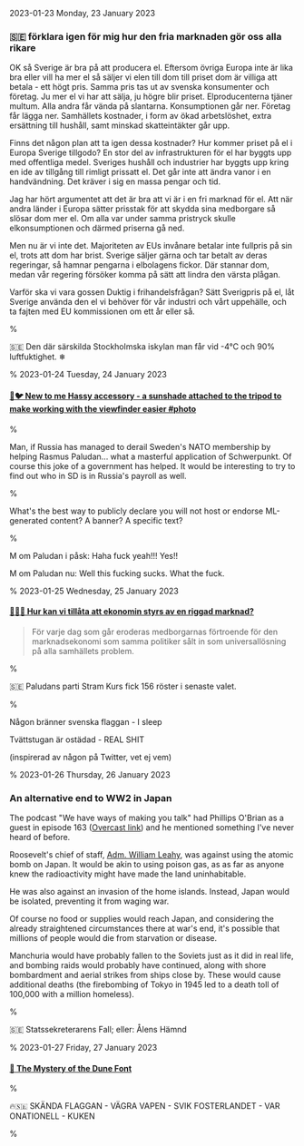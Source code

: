 2023-01-23 Monday, 23 January 2023

### &#x1F1F8;&#x1F1EA; förklara igen för mig hur den fria marknaden gör oss alla rikare

OK så Sverige är bra på att producera el. Eftersom övriga Europa inte är lika bra eller vill ha mer el så säljer vi elen till dom till priset dom är villiga att betala - ett högt pris. Samma pris tas ut av svenska konsumenter och företag. Ju mer el vi har att sälja, ju högre blir priset. Elproducenterna tjäner multum. Alla andra får vända på slantarna. Konsumptionen går ner. Företag får lägga ner. Samhällets kostnader, i form av ökad arbetslöshet, extra ersättning till hushåll, samt minskad skatteintäkter går upp. 

Finns det någon plan att ta igen dessa kostnader? Hur kommer priset på el i Europa Sverige tillgodo? En stor del av infrastrukturen för el har byggts upp med offentliga medel. Sveriges hushåll och industrier har byggts upp kring en ide av tillgång till rimligt prissatt el. Det går inte att ändra vanor i en handvändning. Det kräver i sig en massa pengar och tid.

Jag har hört argumentet att det är bra att vi är i en fri marknad för el. Att när andra länder i Europa sätter prisstak för att skydda sina medborgare så slösar dom mer el. Om alla var under samma pristryck skulle elkonsumptionen och därmed priserna gå ned.

Men nu är vi inte det. Majoriteten av EUs invånare  betalar inte fullpris på sin el, trots att dom har brist. Sverige säljer gärna och tar betalt av deras regeringar, så hamnar pengarna i elbolagens fickor. Där stannar dom, medan vår regering försöker komma på sätt att lindra den värsta plågan.

Varför ska vi vara gossen Duktig i frihandelsfrågan? Sätt Sverigpris på el, låt Sverige använda den el vi behöver för vår industri och vårt uppehälle, och ta fajten med EU kommissionen om ett år eller så.

%

&#x1F1F8;&#x1F1EA; Den där särskilda Stockholmska iskylan man får vid -4°C och 90% luftfuktighet. ❄ 

%
2023-01-24 Tuesday, 24 January 2023

#### [🔗🐦 New to me Hassy accessory - a sunshade attached to the tripod to make working with the viewfinder easier #photo](https://twitter.com/addict_car/status/1617833141259079680)

%

Man, if Russia has managed to derail Sweden's NATO membership by helping Rasmus Paludan... what a masterful application of Schwerpunkt. Of course this joke of a government has helped. It would be interesting to try to find out who in SD is in Russia's payroll as well. 

%

What's the best way to publicly declare you will not host or endorse ML-generated content? A banner? A specific text?

%

M om Paludan i påsk: Haha fuck yeah!!! Yes!! 

M om Paludan nu: Well this fucking sucks. What the fuck.

%
2023-01-25 Wednesday, 25 January 2023

#### [🔗&#x1F1F8;&#x1F1EA; Hur kan vi tillåta att ekonomin styrs av en riggad marknad?](https://www.aftonbladet.se/nyheter/a/zE4W6v/cervenka-ekonomin-styrs-av-en-riggad-marknad-hur-kan-vi-tillata-det)

> För varje dag som går eroderas medborgarnas förtroende för den marknadsekonomi som samma politiker sålt in som universallösning på alla samhällets problem.

%

&#x1F1F8;&#x1F1EA; Paludans parti Stram Kurs fick 156 röster i senaste valet.

%

Någon bränner svenska flaggan - I sleep

Tvättstugan är ostädad - REAL SHIT

(inspirerad av någon på Twitter, vet ej vem)

%
2023-01-26 Thursday, 26 January 2023

### An alternative end to WW2 in Japan

The podcast "We have ways of making you talk" had Phillips O'Brian as a guest in episode 163 ([Overcast link](https://overcast.fm/+RU8FlX3kY/00:23)) and he mentioned something I've never heard of before.

Roosevelt's chief of staff, [Adm. William Leahy](https://en.wikipedia.org/wiki/William_D._Leahy), was against using the atomic bomb on Japan. It would be akin to using poison gas, as as far as anyone knew the radioactivity might have made the land uninhabitable. 

He was also against an invasion of the home islands. Instead, Japan would be isolated, preventing it from waging war. 

Of course no food or supplies would reach Japan, and considering the already straightened circumstances there at war's end, it's possible that millions of people would die from starvation or disease.

Manchuria would have probably fallen to the Soviets just as it did in real life, and bombing raids would probably have continued, along with shore bombardment and aerial strikes from ships close by. These would cause additional deaths (the firebombing of Tokyo in 1945 led to a death toll of 100,000 with a million homeless). 

%

&#x1F1F8;&#x1F1EA; Statssekreterarens Fall; eller: Ålens Hämnd

%
2023-01-27 Friday, 27 January 2023

#### [🔗 The Mystery of the Dune Font](https://fontsinuse.com/uses/43515/the-mystery-of-the-dune-font)

%

🔥&#x1F1F8;&#x1F1EA; SKÄNDA FLAGGAN - VÄGRA VAPEN - SVIK FOSTERLANDET - VAR ONATIONELL - KUKEN 

%
